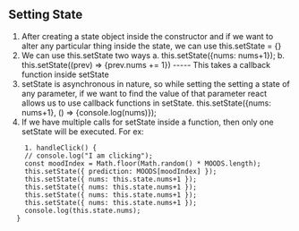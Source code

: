 ## Setting State
1. After creating a state object inside the constructor and if we want to alter any particular thing inside the state, we can use this.setState = {}
2. We can use this.setState two ways
	a. this.setState({nums: nums+1});
	b. this.setState((prev) => {prev.nums += 1}) ----- This takes a callback function inside setState
3. setState is asynchronous in nature, so while setting the setting a state of any parameter, if we want to find the value of that parameter react allows us to use callback functions in setState.
	this.setState({nums: nums+1}, () => {console.log(nums)});
4. If we have multiple calls for setState inside a function, then only one setState will be executed. For ex: 
```
	1. handleClick() {
    // console.log("I am clicking");
    const moodIndex = Math.floor(Math.random() * MOODS.length);
    this.setState({ prediction: MOODS[moodIndex] });
    this.setState({ nums: this.state.nums+1 });
    this.setState({ nums: this.state.nums+1 });
    this.setState({ nums: this.state.nums+1 });
    this.setState({ nums: this.state.nums+1 });
    console.log(this.state.nums);
  }
```